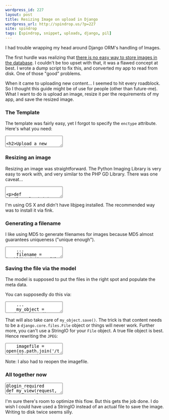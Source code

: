 ```yaml
---
wordpress_id: 227
layout: post
title: Resizing Image on upload in Django
wordpress_url: http://spindrop.us/?p=227
site: spindrop
tags: [spindrop, snippet, uploads, django, pil]
---
```

I had trouble wrapping my head around Django ORM's handling of Images.

The first hurdle was realizing that [there is no easy way to store images in the database](/2009/02/18/database-versus-files-for-images/).  I couldn't be too upset with that, it was a flawed concept at best.  I wrote a dump script to fix this, and converted my app to read from disk.  One of those "good" problems.

When it came to uploading new content... I seemed to hit every roadblock.  So I thought this guide might be of use for people (other than future-me).  What I want to do is upload an image, resize it per the requirements of my app, and save the resized image.

<!--more-->
### The Template

The template was fairly easy, yet I forgot to specify the `enctype` attribute.  Here's what you need:

<div><textarea name="code" class="html">

<h2>Upload a new photo</h2>

<form action="" method="POST" class="cmxform" enctype="multipart/form-data">
  <fieldset>
    <ul>
      <li>
        {% if form.image.errors %}
        <ul class="errorlist">
        {% for error in form.image.errors %}
            <li>{{ error|safe }}</li>
        {% endfor %}
        </ul>
        {% endif %}
        <label for="id_image">Photo</label>
        {{ form.image }}
      </li>
    
    </ul>
  </fieldset>
  <input type="submit" value="Submit" class="submit"/>
</form>

</textarea></div>

### Resizing an image

Resizing an image was straightforward.  The Python Imaging Library is very easy to work with, and very similar to the PHP GD Library.  There was one caveat...

<div><textarea name="code" class="python">

def handle_uploaded_image(i):
    # resize image
    imagefile  = StringIO.StringIO(i.read())
    imageImage = Image.open(imagefile)

    (width, height) = imageImage.size
    (width, height) = scale_dimensions(width, height, longest_side=240)

    resizedImage = imageImage.resize((width, height))

    imagefile = StringIO.StringIO()
    resizedImage.save(imagefile,'JPEG')
	# ...
</textarea></div>

I'm using OS X and didn't have libjpeg installed.  The recommended way was to install it via fink.

### Generating a filename

I like using MD5 to generate filenames for images because MD5 almost guarantees uniqueness ("unique enough").

<div><textarea name="code" class="python">
	...
    filename = hashlib.md5(imagefile.getvalue()).hexdigest()+'.jpg'
	...
</textarea></div>

### Saving the file via the model

The model is supposed to put the files in the right spot and populate the meta data.

You can supposedly do this via:

<div><textarea name="code" class="python">
	...
    my_object = MyDjangoObject()
    my_object.photo.save(filename, content)
	...
</textarea></div>

That will also take care of `my_object.save()`.  The trick is that content needs to be a `django.core.files.File` object or things will never work.  Further more, you can't use a StringIO for your `File` object.  A true file object is best.  Hence rewriting the `JPEG`:

<div><textarea name="code" class="python">
    imagefile = open(os.path.join('/tmp',filename), 'w')
    resizedImage.save(imagefile,'JPEG')
    imagefile = open(os.path.join('/tmp',filename), 'r')
    content = django.core.files.File(imagefile)
</textarea></div>

Note: I also had to reopen the imagefile.

### All together now

<div><textarea name="code" class="python">
@login_required
def my_view(request, slug, item_slug):
    
    if request.method == 'POST':
        form = NewImageForm(request.POST, request.FILES)

        if form.is_valid():
            handle_uploaded_image(request.FILES['image'])
            return HttpResponseRedirect(elsewhere)
    else:
        form       = NewImageForm()
        
    return render_to_response(somewhere, locals(), context_instance=RequestContext(request))

def handle_uploaded_image(i):
    # resize image
    imagefile  = StringIO.StringIO(i.read())
    imageImage = Image.open(imagefile)

    (width, height) = imageImage.size
    (width, height) = scale_dimensions(width, height, longest_side=240)

    resizedImage = imageImage.resize((width, height))

    imagefile = StringIO.StringIO()
    resizedImage.save(imagefile,'JPEG')
    filename = hashlib.md5(imagefile.getvalue()).hexdigest()+'.jpg'
        
    # #save to disk
    imagefile = open(os.path.join('/tmp',filename), 'w')
    resizedImage.save(imagefile,'JPEG')
    imagefile = open(os.path.join('/tmp',filename), 'r')
    content = django.core.files.File(imagefile)

    my_object = MyDjangoObject()
    my_object.photo.save(filename, content)

</textarea></div>

I'm sure there's room to optimize this flow.  But this gets the job done.  I do wish I could have used a StringIO instead of an actual file to save the image.  Writing to disk twice seems silly.
